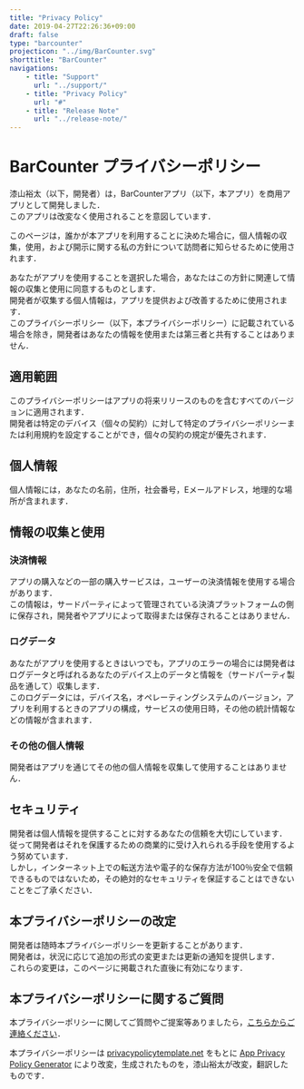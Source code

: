 ```yaml
---
title: "Privacy Policy"
date: 2019-04-27T22:26:36+09:00
draft: false
type: "barcounter"
projecticon: "../img/BarCounter.svg"
shorttitle: "BarCounter"
navigations:
    - title: "Support"
      url: "../support/"
    - title: "Privacy Policy"
      url: "#"
    - title: "Release Note"
      url: "../release-note/"
---
```


# BarCounter プライバシーポリシー

漆山裕太（以下，開発者）は，BarCounterアプリ（以下，本アプリ）を商用アプリとして開発しました．  
このアプリは改変なく使用されることを意図しています．

このページは，誰かが本アプリを利用することに決めた場合に，個人情報の収集，使用，および開示に関する私の方針について訪問者に知らせるために使用されます．

あなたがアプリを使用することを選択した場合，あなたはこの方針に関連して情報の収集と使用に同意するものとします．  
開発者が収集する個人情報は，アプリを提供および改善するために使用されます．  
このプライバシーポリシー（以下，本プライバシーポリシー）に記載されている場合を除き，開発者はあなたの情報を使用または第三者と共有することはありません．

## 適用範囲

このプライバシーポリシーはアプリの将来リリースのものを含むすべてのバージョンに適用されます．  
開発者は特定のデバイス（個々の契約）に対して特定のプライバシーポリシーまたは利用規約を設定することができ，個々の契約の規定が優先されます．

## 個人情報

個人情報には，あなたの名前，住所，社会番号，Eメールアドレス，地理的な場所が含まれます．

## 情報の収集と使用

### 決済情報

アプリの購入などの一部の購入サービスは，ユーザーの決済情報を使用する場合があります．  
この情報は，サードパーティによって管理されている決済プラットフォームの側に保存され，開発者やアプリによって取得または保存されることはありません．

### ログデータ

あなたがアプリを使用するときはいつでも，アプリのエラーの場合には開発者はログデータと呼ばれるあなたのデバイス上のデータと情報を（サードパーティ製品を通して）収集します．  
このログデータには，デバイス名，オペレーティングシステムのバージョン，アプリを利用するときのアプリの構成，サービスの使用日時，その他の統計情報などの情報が含まれます．

### その他の個人情報

開発者はアプリを通じてその他の個人情報を収集して使用することはありません．

## セキュリティ

開発者は個人情報を提供することに対するあなたの信頼を大切にしています．  
従って開発者はそれを保護するための商業的に受け入れられる手段を使用するよう努めています．  
しかし，インターネット上での転送方法や電子的な保存方法が100％安全で信頼できるものではないため，その絶対的なセキュリティを保証することはできないことをご了承ください．

## 本プライバシーポリシーの改定

開発者は随時本プライバシーポリシーを更新することがあります．  
開発者は，状況に応じて追加の形式の変更または更新の通知を提供します．  
これらの変更は，このページに掲載された直後に有効になります．

## 本プライバシーポリシーに関するご質問

本プライバシーポリシーに関してご質問やご提案等ありましたら，[こちらからご連絡ください](https://urushiyama.github.io/projects/barcounter/support/)．

本プライバシーポリシーは [privacypolicytemplate.net](https://privacypolicytemplate.net/) をもとに [App Privacy Policy Generator](https://app-privacy-policy-generator.firebaseapp.com/) により改変，生成されたものを，漆山裕太が改変，翻訳したものです．
